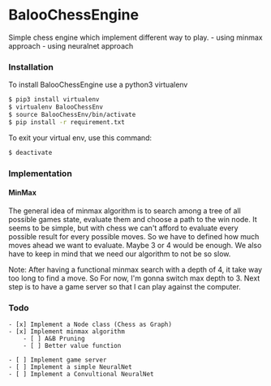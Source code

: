 # BalooChessEngine

Simple chess engine which implement different way to play.
    - using minmax approach
    - using neuralnet approach


### Installation
To install BalooChessEngine use a python3 virtualenv
```sh
$ pip3 install virtualenv
$ virtualenv BalooChessEnv
$ source BalooChessEnv/bin/activate
$ pip install -r requirement.txt
```

To exit your virtual env, use this command:
```sh
$ deactivate
```

### Implementation

#### MinMax

The general idea of minmax algorithm is to search among a tree of all possible games state,
evaluate them and choose a path to the win node. It seems to be simple, but with chess
we can't afford to evaluate every possible result for every possible moves. So we have to
defined how much moves ahead we want to evaluate. Maybe 3 or 4 would be enough. We also
have to keep in mind that we need our algorithm to not be so slow.

Note:
    After having a functional minmax search with a depth of 4, it take way too long to find a move.
    So For now, I'm gonna switch max depth to 3. Next step is to have a game server so that I can
    play against the computer.


### Todo

    - [x] Implement a Node class (Chess as Graph)
    - [x] Implement minmax algorithm
        - [ ] A&B Pruning
        - [ ] Better value function

    - [ ] Implement game server
    - [ ] Implement a simple NeuralNet
    - [ ] Implement a Convultional NeuralNet
